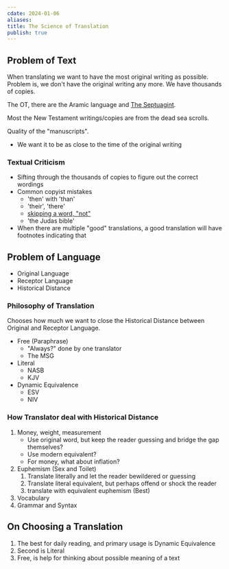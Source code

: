 ```yaml
---
cdate: 2024-01-06
aliases: 
title: The Science of Translation
publish: true
---
```


## Problem of Text
When translating we want to have the most original writing as possible. Problem is, we don't have the original writing any more. We have thousands of copies.

The OT, there are the Aramic language and [The Septuagint](../../Septuagint.md).

Most the New Testament writings/copies are from the dead sea scrolls.

Quality of the "manuscripts".
- We want it to be as close to the time of the original writing

### Textual Criticism
- Sifting through the thousands of copies to figure out the correct wordings
- Common copyist mistakes
	- 'then' with 'than'
	- 'their', 'there'
	- [skipping a word, "not"](https://en.wikipedia.org/wiki/Wicked_Bible)
	- 'the Judas bible'
- When there are multiple "good" translations, a good translation will have footnotes indicating that

## Problem of Language
- Original Language
- Receptor Language
- Historical Distance

### Philosophy of Translation
Chooses how much we want to close the Historical Distance between Original and Receptor Language.
- Free (Paraphrase)
	- "Always?" done by one translator
	- The MSG
- Literal
	- NASB
	- KJV
- Dynamic Equivalence
	- ESV
	- NIV

### How Translator deal with Historical Distance
1. Money, weight, measurement
	- Use original word, but keep the reader guessing and bridge the gap themselves?
	- Use modern equivalent?
	- For money, what about inflation?
2. Euphemism (Sex and Toilet)
	1. Translate literally and let the reader bewildered or guessing
	2. Translate literal equivalent, but perhaps offend or shock the reader
	3. translate with equivalent euphemism (Best)
3. Vocabulary
4. Grammar and Syntax

## On Choosing a Translation
1. The best for daily reading, and primary usage is Dynamic Equivalence
2. Second is Literal
3. Free, is help for thinking about possible meaning of a text

